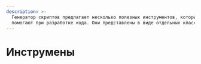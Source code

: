 ```yaml
---
description: >-
  Генератор скриптов предлагает несколько полезных инструментов, которые
  помогают при разработке кода. Они представлены в виде отдельных классов.
---
```


# Инструмены

